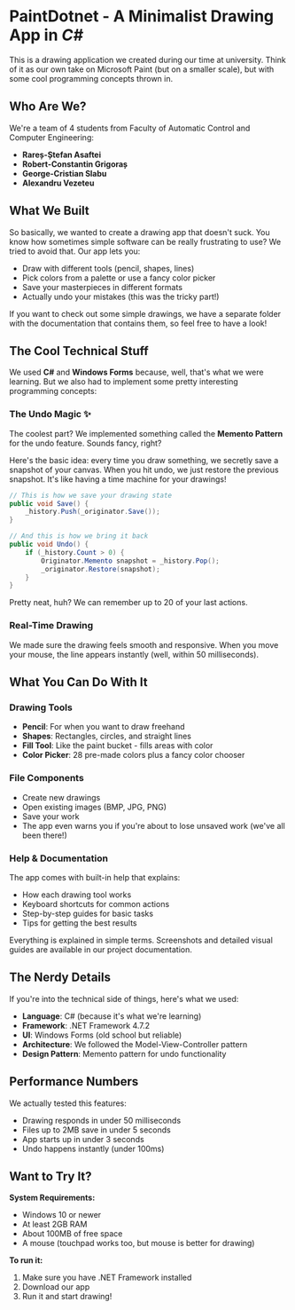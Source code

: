 # PaintDotnet - A Minimalist Drawing App in *C#*

This is a drawing application we created during our time at university. Think of it as our own take on Microsoft Paint (but on a smaller scale), but with some cool programming concepts thrown in.

## Who Are We?

We're a team of 4 students from Faculty of Automatic Control and Computer Engineering:

- **Rareș-Ștefan Asaftei**
- **Robert-Constantin Grigoraș** 
- **George-Cristian Slabu**
- **Alexandru Vezeteu**


## What We Built

So basically, we wanted to create a drawing app that doesn't suck. You know how sometimes simple software can be really frustrating to use? We tried to avoid that. Our app lets you:

- Draw with different tools (pencil, shapes, lines)
- Pick colors from a palette or use a fancy color picker
- Save your masterpieces in different formats
- Actually undo your mistakes (this was the tricky part!)

If you want to check out some simple drawings, we have a separate folder with the documentation that contains them, so feel free to have a look!

## The Cool Technical Stuff

We used **C#** and **Windows Forms** because, well, that's what we were learning. But we also had to implement some pretty interesting programming concepts:

### The Undo Magic ✨

The coolest part? We implemented something called the **Memento Pattern** for the undo feature. Sounds fancy, right? 

Here's the basic idea: every time you draw something, we secretly save a snapshot of your canvas. When you hit undo, we just restore the previous snapshot. It's like having a time machine for your drawings!

```csharp
// This is how we save your drawing state
public void Save() {
    _history.Push(_originator.Save());
}

// And this is how we bring it back
public void Undo() {
    if (_history.Count > 0) {
        Originator.Memento snapshot = _history.Pop();
        _originator.Restore(snapshot);
    }
}
```

Pretty neat, huh? We can remember up to 20 of your last actions.

### Real-Time Drawing

We made sure the drawing feels smooth and responsive. When you move your mouse, the line appears instantly (well, within 50 milliseconds).

## What You Can Do With It

### Drawing Tools
- **Pencil**: For when you want to draw freehand
- **Shapes**: Rectangles, circles, and straight lines
- **Fill Tool**: Like the paint bucket - fills areas with color
- **Color Picker**: 28 pre-made colors plus a fancy color chooser


### File Components
- Create new drawings
- Open existing images (BMP, JPG, PNG)
- Save your work
- The app even warns you if you're about to lose unsaved work (we've all been there!)

### Help & Documentation
The app comes with built-in help that explains:
- How each drawing tool works
- Keyboard shortcuts for common actions
- Step-by-step guides for basic tasks
- Tips for getting the best results

Everything is explained in simple terms. Screenshots and detailed visual guides are available in our project documentation.

## The Nerdy Details

If you're into the technical side of things, here's what we used:

- **Language**: C# (because it's what we're learning)
- **Framework**: .NET Framework 4.7.2
- **UI**: Windows Forms (old school but reliable)
- **Architecture**: We followed the Model-View-Controller pattern
- **Design Pattern**: Memento pattern for undo functionality

## Performance Numbers

We actually tested this features:
- Drawing responds in under 50 milliseconds
- Files up to 2MB save in under 5 seconds
- App starts up in under 3 seconds
- Undo happens instantly (under 100ms)

## Want to Try It?

**System Requirements:**
- Windows 10 or newer
- At least 2GB RAM
- About 100MB of free space
- A mouse (touchpad works too, but mouse is better for drawing)

**To run it:**
1. Make sure you have .NET Framework installed
2. Download our app
3. Run it and start drawing!
